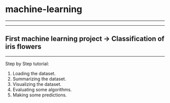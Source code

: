 # machine-learning

------------------------------
------------------------------
First machine learning project ->
Classification of iris flowers
------------------------------
------------------------------

Step by Step tutorial:

1. Loading the dataset.
2. Summarizing the dataset.
3. Visualizing the dataset.
4. Evaluating some algorithms.
5. Making some predictions.
